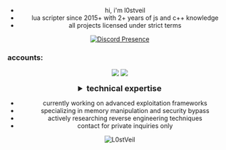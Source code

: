 <div align="center">

- hi, i'm l0stveil
- lua scripter since 2015+ with 2+ years of js and c++ knowledge
- all projects licensed under strict terms

[![Discord Presence](https://lanyard.cnrad.dev/api/1311743263241277462?idleMessage=im%20probably%20scripting%20rn..&theme=dark)](https://discord.com/users/1311743263241277462)

</div>

<h3>accounts:</h3>
<p align="center">
   <a href="https://discord.com/users/1311743263241277462" target="_blank"><img src="https://img.shields.io/badge/discord%20-7289DA.svg?&style=for-the-badge&logo=discord&logoColor=white"></a>
   <a href="https://github.com/L0stVeil" target="_blank"><img src="https://img.shields.io/badge/GitHub%20-191717.svg?&style=for-the-badge&logo=github&logoColor=white"></a>
</p>

<details align="center">
  <summary style="font-weight: bold; font-size: 18px">technical expertise</summary>
   <code><img height="20" src="https://raw.githubusercontent.com/github/explore/80688e429a7d4ef2fca1e82350fe8e3517d3494d/topics/lua/lua.png"></code>
   <code><img height="20" src="https://raw.githubusercontent.com/github/explore/80688e429a7d4ef2fca1e82350fe8e3517d3494d/topics/javascript/javascript.png"></code>
   <code><img height="20" src="https://raw.githubusercontent.com/github/explore/80688e429a7d4ef2fca1e82350fe8e3517d3494d/topics/cpp/cpp.png"></code>
   <code><img height="20" src="https://raw.githubusercontent.com/github/explore/80688e429a7d4ef2fca1e82350fe8e3517d3494d/topics/python/python.png"></code>
   <code><img height="20" src="https://raw.githubusercontent.com/github/explore/80688e429a7d4ef2fca1e82350fe8e3517d3494d/topics/nodejs/nodejs.png"></code>
   <code><img height="20" src="https://raw.githubusercontent.com/github/explore/80688e429a7d4ef2fca1e82350fe8e3517d3494d/topics/visual-studio-code/visual-studio-code.png"></code>
</details>

<div align="center">
   
- currently working on advanced exploitation frameworks
- specializing in memory manipulation and security bypass
- actively researching reverse engineering techniques
- contact for private inquiries only

<img src="https://komarev.com/ghpvc/?username=L0stVeil&label=profile%20visits&color=0b04c7" alt="L0stVeil" />

</div>
